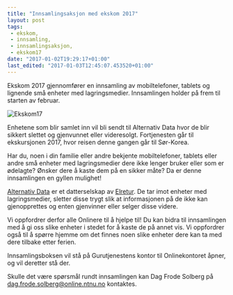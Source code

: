 ```yaml
---
title: "Innsamlingsaksjon med ekskom 2017"
layout: post
tags: 
 - ekskom,
 - innsamling,
 - innsamlingsaksjon,
 - ekskom17
date: "2017-01-02T19:29:17+01:00"
last_edited: "2017-01-03T12:45:07.453520+01:00"
---
```

Ekskom 2017 gjennomfører en innsamling av mobiltelefoner, tablets og lignende små enheter med lagringsmedier. Innsamlingen holder på frem til starten av februar.

![Ekskom17](https://online.ntnu.no/media/images/responsive/55c8cc5c-cd38-4dd6-acdb-45f56725dd81.png)

Enhetene som blir samlet inn vil bli sendt til Alternativ Data hvor de blir sikkert slettet og gjenvunnet eller videresolgt. Fortjenesten går til ekskursjonen 2017, hvor reisen denne gangen går til Sør-Korea.

Har du, noen i din familie eller andre bekjente mobiltelefoner, tablets eller andre små enheter med lagringsmedier dere ikke lenger bruker eller som er ødelagte? Ønsker dere å kaste dem på en sikker måte? Da er denne innsamlingen en gyllen mulighet!

[Alternativ Data](https://www.ad.no/) er et datterselskap av [Elretur](http://www.elretur.no/). De tar imot enheter med lagringsmedier, sletter disse trygt slik at informasjonen på de ikke kan gjenopprettes og enten gjenvinner eller selger disse videre.

Vi oppfordrer derfor alle Onlinere til å hjelpe til! Du kan bidra til innsamlingen med å gi oss slike enheter i stedet for å kaste de på annet vis. Vi oppfordrer også til å spørre hjemme om det finnes noen slike enheter dere kan ta med dere tilbake etter ferien.

Innsamlingsboksen vil stå på Gurutjenestens kontor til Onlinekontoret åpner, og vil deretter stå der.

Skulle det være spørsmål rundt innsamlingen kan Dag Frode Solberg på dag.frode.solberg@online.ntnu.no kontaktes.
